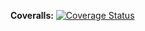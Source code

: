 
**Coveralls:** [![Coverage Status](https://coveralls.io/repos/github/heroku/go-code-coverage-sample/badge.svg?branch=master)](https://coveralls.io/github/heroku/go-code-coverage-sample?branch=master)
